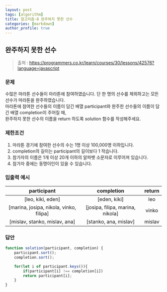 ```yaml
---
layout: post
tags: [algorithm]
title: 알고리즘-8 완주하지 못한 선수
categories: [markdown]
author_profile: true
---
```


## 완주하지 못한 선수
> 출처 : <https://programmers.co.kr/learn/courses/30/lessons/42576?language=javascript>

### 문제  
수많은 마라톤 선수들이 마라톤에 참여하였습니다. 단 한 명의 선수를 제외하고는 모든 선수가 마라톤을 완주하였습니다.  
마라톤에 참여한 선수들의 이름이 담긴 배열 participant와 완주한 선수들의 이름이 담긴 배열 completion이 주어질 때,  
완주하지 못한 선수의 이름을 return 하도록 solution 함수를 작성해주세요.  

### 제한조건
1. 마라톤 경기에 참여한 선수의 수는 1명 이상 100,000명 이하입니다.  
2. completion의 길이는 participant의 길이보다 1 작습니다.  
3. 참가자의 이름은 1개 이상 20개 이하의 알파벳 소문자로 이루어져 있습니다.  
4. 참가자 중에는 동명이인이 있을 수 있습니다.  

### 입출력 예시 
| participant | completion | return |  
| :--: | :--: | :--: |  
| [leo, kiki, eden] | [eden, kiki] | leo |  
| [marina, josipa, nikola, vinko, filipa] | [josipa, filipa, marina, nikola] | vinko |  
| [mislav, stanko, mislav, ana] | [stanko, ana, mislav] | mislav |  

### 답안  
``` javascript
function solution(participant, completion) {
    participant.sort();
    completion.sort();

    for(let i of participant.keys()){
        if(participant[i] !== completion[i])
        return participant[i];
    }
}
```

